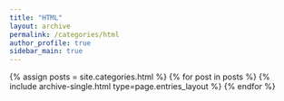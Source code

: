 ```yaml
---
title: "HTML"
layout: archive
permalink: /categories/html
author_profile: true
sidebar_main: true
---
```


{% assign posts = site.categories.html %}
{% for post in posts %} {% include archive-single.html type=page.entries_layout %} {% endfor %}